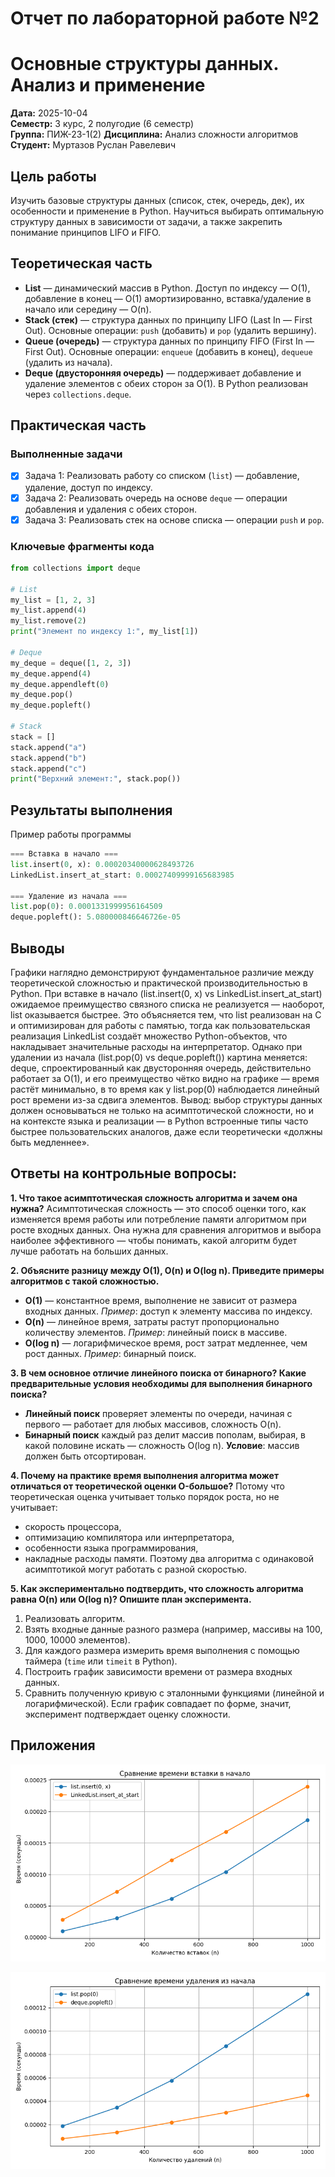 # Отчет по лабораторной работе №2
# Основные структуры данных. Анализ и применение

**Дата:** 2025-10-04  
**Семестр:** 3 курс, 2 полугодие (6 семестр)  
**Группа:** ПИЖ-23-1(2) 
**Дисциплина:** Анализ сложности алгоритмов  
**Студент:** Муртазов Руслан Равелевич 

## Цель работы
Изучить базовые структуры данных (список, стек, очередь, дек), их особенности и применение в Python. Научиться выбирать оптимальную структуру данных в зависимости от задачи, а также закрепить понимание принципов LIFO и FIFO.

## Теоретическая часть
- **List** — динамический массив в Python. Доступ по индексу — O(1), добавление в конец — O(1) амортизированно, вставка/удаление в начало или середину — O(n).  
- **Stack (стек)** — структура данных по принципу LIFO (Last In — First Out). Основные операции: `push` (добавить) и `pop` (удалить вершину).  
- **Queue (очередь)** — структура данных по принципу FIFO (First In — First Out). Основные операции: `enqueue` (добавить в конец), `dequeue` (удалить из начала).  
- **Deque (двусторонняя очередь)** — поддерживает добавление и удаление элементов с обеих сторон за O(1). В Python реализован через `collections.deque`.

## Практическая часть

### Выполненные задачи
- [x] Задача 1: Реализовать работу со списком (`list`) — добавление, удаление, доступ по индексу.  
- [x] Задача 2: Реализовать очередь на основе `deque` — операции добавления и удаления с обеих сторон.  
- [x] Задача 3: Реализовать стек на основе списка — операции `push` и `pop`.  

### Ключевые фрагменты кода
```python
from collections import deque

# List
my_list = [1, 2, 3]
my_list.append(4)
my_list.remove(2)
print("Элемент по индексу 1:", my_list[1])

# Deque
my_deque = deque([1, 2, 3])
my_deque.append(4)
my_deque.appendleft(0)
my_deque.pop()
my_deque.popleft()

# Stack
stack = []
stack.append("a")
stack.append("b")
stack.append("c")
print("Верхний элемент:", stack.pop())
```

## Результаты выполнения
Пример работы программы
```python
=== Вставка в начало ===
list.insert(0, x): 0.00020340000628493726
LinkedList.insert_at_start: 0.00027409999165683985

=== Удаление из начала ===
list.pop(0): 0.0001331999956164509
deque.popleft(): 5.080000846646726e-05
```

## Выводы
Графики наглядно демонстрируют фундаментальное различие между теоретической сложностью и практической производительностью в Python. При вставке в начало (list.insert(0, x) vs LinkedList.insert_at_start) ожидаемое преимущество связного списка не реализуется — наоборот, list оказывается быстрее. Это объясняется тем, что list реализован на C и оптимизирован для работы с памятью, тогда как пользовательская реализация LinkedList создаёт множество Python-объектов, что накладывает значительные расходы на интерпретатор. Однако при удалении из начала (list.pop(0) vs deque.popleft()) картина меняется: deque, спроектированный как двусторонняя очередь, действительно работает за O(1), и его преимущество чётко видно на графике — время растёт минимально, в то время как у list.pop(0) наблюдается линейный рост времени из-за сдвига элементов. Вывод: выбор структуры данных должен основываться не только на асимптотической сложности, но и на контексте языка и реализации — в Python встроенные типы часто быстрее пользовательских аналогов, даже если теоретически «должны быть медленнее».
## Ответы на контрольные вопросы:

**1. Что такое асимптотическая сложность алгоритма и зачем она нужна?**
Асимптотическая сложность — это способ оценки того, как изменяется время работы или потребление памяти алгоритмом при росте входных данных.
Она нужна для сравнения алгоритмов и выбора наиболее эффективного — чтобы понимать, какой алгоритм будет лучше работать на больших данных.

**2. Объясните разницу между O(1), O(n) и O(log n). Приведите примеры алгоритмов с такой сложностью.**

* **O(1)** — константное время, выполнение не зависит от размера входных данных.
  *Пример*: доступ к элементу массива по индексу.
* **O(n)** — линейное время, затраты растут пропорционально количеству элементов.
  *Пример*: линейный поиск в массиве.
* **O(log n)** — логарифмическое время, рост затрат медленнее, чем рост данных.
  *Пример*: бинарный поиск.

**3. В чем основное отличие линейного поиска от бинарного? Какие предварительные условия необходимы для выполнения бинарного поиска?**

* **Линейный поиск** проверяет элементы по очереди, начиная с первого — работает для любых массивов, сложность O(n).
* **Бинарный поиск** каждый раз делит массив пополам, выбирая, в какой половине искать — сложность O(log n).
  **Условие**: массив должен быть отсортирован.

**4. Почему на практике время выполнения алгоритма может отличаться от теоретической оценки O-большое?**
Потому что теоретическая оценка учитывает только порядок роста, но не учитывает:

* скорость процессора,
* оптимизацию компилятора или интерпретатора,
* особенности языка программирования,
* накладные расходы памяти.
  Поэтому два алгоритма с одинаковой асимптотикой могут работать с разной скоростью.

**5. Как экспериментально подтвердить, что сложность алгоритма равна O(n) или O(log n)? Опишите план эксперимента.**

1. Реализовать алгоритм.
2. Взять входные данные разного размера (например, массивы на 100, 1000, 10000 элементов).
3. Для каждого размера измерить время выполнения с помощью таймера (`time` или `timeit` в Python).
4. Построить график зависимости времени от размера входных данных.
5. Сравнить полученную кривую с эталонными функциями (линейной и логарифмической). Если график совпадает по форме, значит, эксперимент подтверждает оценку сложности.

## Приложения
![Сравнение времени вставки в начало](Figure_1.png)

![Сравнение времени удаления из начала](Figure_2.png)